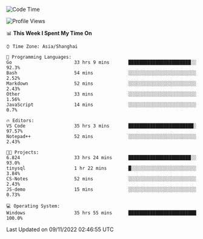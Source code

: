 <!--START_SECTION:waka-->
![Code Time](http://img.shields.io/badge/Code%20Time-316%20hrs%2054%20mins-blue)

![Profile Views](http://img.shields.io/badge/Profile%20Views-0-blue)

📊 **This Week I Spent My Time On** 

```text
⌚︎ Time Zone: Asia/Shanghai

💬 Programming Languages: 
Go                       33 hrs 9 mins       ███████████████████████░░   92.3% 
Bash                     54 mins             ░░░░░░░░░░░░░░░░░░░░░░░░░   2.52% 
Markdown                 52 mins             ░░░░░░░░░░░░░░░░░░░░░░░░░   2.43% 
Other                    33 mins             ░░░░░░░░░░░░░░░░░░░░░░░░░   1.56% 
JavaScript               14 mins             ░░░░░░░░░░░░░░░░░░░░░░░░░   0.7%

🔥 Editors: 
VS Code                  35 hrs 3 mins       ████████████████████████░   97.57% 
Notepad++                52 mins             ░░░░░░░░░░░░░░░░░░░░░░░░░   2.43%

🐱‍💻 Projects: 
6.824                    33 hrs 24 mins      ███████████████████████░░   93.0% 
tinysql                  1 hr 22 mins        █░░░░░░░░░░░░░░░░░░░░░░░░   3.84% 
CS-Notes                 52 mins             ░░░░░░░░░░░░░░░░░░░░░░░░░   2.43% 
JS-demo                  15 mins             ░░░░░░░░░░░░░░░░░░░░░░░░░   0.73%

💻 Operating System: 
Windows                  35 hrs 55 mins      █████████████████████████   100.0%

```


 Last Updated on 09/11/2022 02:46:55 UTC
<!--END_SECTION:waka-->